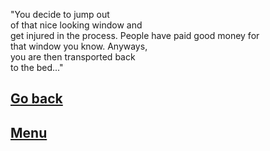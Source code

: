 "You decide to jump out  
of that nice looking window and  
get injured in the process. People 
have paid good money for  
that window you know. Anyways,  
you are then transported back  
to the bed..."

[Go back](beginning.md)
---
[Menu](../README.md)
---
